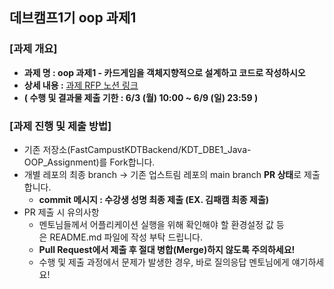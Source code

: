 ## 데브캠프1기 oop 과제1
### [과제 개요] 
- **과제 명 : oop 과제1 - 카드게임을 객체지향적으로 설계하고 코드로 작성하시오**
- **상세 내용 :** [과제 RFP 노션 링크](https://www.notion.so/Java-OOP-041838642edd401d8be47216b62f1f2d)
- **( 수행 및 결과물 제출 기한 : 6/3 (월) 10:00 ~ 6/9 (일) 23:59 )**


### [과제 진행 및 제출 방법]
- 기존 저장소(FastCampustKDTBackend/KDT_DBE1_Java-OOP_Assignment)를 Fork합니다.
- 개별 레포의 최종 branch → 기존 업스트림 레포의 main branch **PR 상태**로 제출합니다.
    - **commit 메시지 : 수강생 성명 최종 제출 (EX. 김패캠 최종 제출)**
- PR 제출 시 유의사항
    - 멘토님들께서 어플리케이션 실행을 위해 확인해야 할 환경설정 값 등은 README.md 파일에 작성 부탁 드립니다.
    - **Pull Request에서 제출 후 절대 병합(Merge)하지 않도록 주의하세요!**
    - 수행 및 제출 과정에서 문제가 발생한 경우, 바로 질의응답 멘토님에게 얘기하세요!
